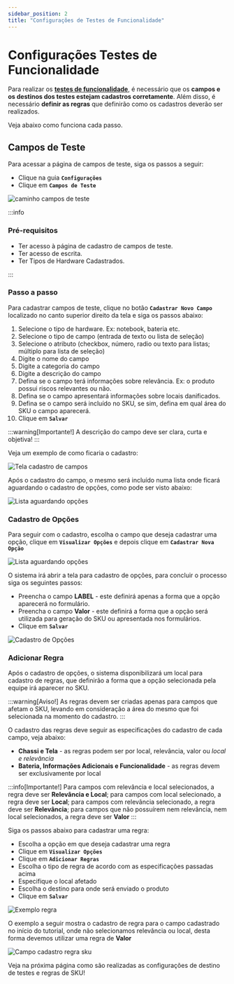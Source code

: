 ```yaml
---
sidebar_position: 2
title: "Configurações de Testes de Funcionalidade"
---
```


# Configurações Testes de Funcionalidade

Para realizar os **[testes de funcionalidade](docs\functionality_test\test.md)**, é necessário que os **campos e os destinos dos testes estejam cadastros corretamente**. Além disso, é necessário **definir as regras** que definirão como os cadastros deverão ser realizados.

Veja abaixo como funciona cada passo.

## Campos de Teste

Para acessar a página de campos de teste, siga os passos a seguir:

- Clique na guia **`Configurações`**
- Clique em **`Campos de Teste`**

![caminho campos de teste](/img/images/aba_campos_teste.png)

:::info

### Pré-requisitos

- Ter acesso à página de cadastro de campos de teste.
- Ter acesso de escrita.
- Ter Tipos de Hardware Cadastrados.

:::

### Passo a passo

Para cadastrar campos de teste, clique no botão **`Cadastrar Novo Campo`** localizado no canto superior direito da tela e siga os passos abaixo:

1. Selecione o tipo de hardware. Ex: notebook, bateria etc.
2. Selecione o tipo de campo (entrada de texto ou lista de seleção)
3. Selecione o atributo (checkbox, número, radio ou texto para listas; múltiplo para lista de seleção)
4. Digite o nome do campo
5. Digite a categoria do campo
6. Digite a descrição do campo
7. Defina se o campo terá informações sobre relevância. Ex: o produto possui riscos relevantes ou não.
8. Defina se o campo apresentará informações sobre locais danificados.
9. Defina se o campo será incluído no SKU, se sim, defina em qual área do SKU o campo aparecerá.
10. Clique em **`Salvar`**

:::warning[Importante!]
A descrição do campo deve ser clara, curta e objetiva!
:::

Veja um exemplo de como ficaria o cadastro:

![Tela cadastro de campos](/img/images/cadastro_campo.png)

Após o cadastro do campo, o mesmo será incluído numa lista onde ficará aguardando o cadastro de opções, como pode ser visto abaixo:

![Lista aguardando opções](/img/images/cadastro_opcoes.png)

### Cadastro de Opções

Para seguir com o cadastro, escolha o campo que deseja cadastrar uma opção, clique em **`Visualizar Opções`** e depois clique em **`Cadastrar Nova Opção`**

![Lista aguardando opções](/img/images/cadastrar_opcoes.png)

O sistema irá abrir a tela para cadastro de opções, para concluir o processo siga os seguintes passos:

- Preencha o campo **LABEL** - este definirá apenas a forma que a opção aparecerá no formulário.
- Preencha o campo **Valor** - este definirá a forma que a opção será utilizada para geração do SKU ou apresentada nos formulários.
- Clique em **`Salvar`**

![Cadastro de Opções](/img/images/opcao-cadastrada.png)

### Adicionar Regra

Após o cadastro de opções, o sistema disponibilizará um local para cadastro de regras, que definirão a forma que a opção selecionada pela equipe irá aparecer no SKU.

:::warning[Aviso!]
As regras devem ser criadas apenas para campos que afetam o SKU, levando em consideração a área do mesmo que foi selecionada na momento do cadastro.
:::

O cadastro das regras deve seguir as especificações do cadastro de cada campo, veja abaixo:

- **Chassi e Tela** - as regras podem ser por local, relevância, valor ou _local e relevância_
- **Bateria, Informações Adicionais e Funcionalidade** - as regras devem ser exclusivamente por local

:::info[Importante!]
Para campos com relevância e local selecionados, a regra deve ser **Relevância e Local**; para campos com local selecionado, a regra deve ser **Local**; para campos com relevância selecionado, a regra deve ser **Relevância**; para campos que não possuírem nem relevância, nem local selecionados, a regra deve ser **Valor**
:::

Siga os passos abaixo para cadastrar uma regra:

- Escolha a opção em que deseja cadastrar uma regra
- Clique em **`Visualizar Opções`**
- Clique em **`Adicionar Regras`**
- Escolha o tipo de regra de acordo com as especificações passadas acima
- Especifique o local afetado
- Escolha o destino para onde será enviado o produto
- Clique em **`Salvar`**

![Exemplo regra](/img/images/exemplo_regra.png)

O exemplo a seguir mostra o cadastro de regra para o campo cadastrado no início do tutorial, onde não selecionamos relevância ou local, desta forma devemos utilizar uma regra de **Valor**

![Campo cadastro regra sku](/img/images/regra_sku.png)

Veja na próxima página como são realizadas as configurações de destino de testes e regras de SKU!
